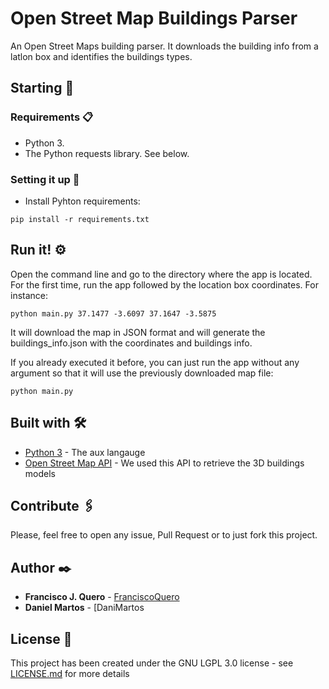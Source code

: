 # Open Street Map Buildings Parser
An Open Street Maps building parser. It downloads the building info from a latlon box and identifies the buildings types.

## Starting 🚀


### Requirements 📋

 - Python 3.
 - The Python requests library. See below.

### Setting it up 🔧

 - Install Pyhton requirements:

```
pip install -r requirements.txt
```

## Run it! ⚙️

Open the command line and go to the directory where the app is located. For the first time, run the app followed by the location box coordinates. For instance:

```
python main.py 37.1477 -3.6097 37.1647 -3.5875
```

It will download the map in JSON format and will generate the buildings_info.json with the coordinates and buildings info.

If you already executed it before, you can just run the app without any argument so that it will use the previously downloaded map file:

```
python main.py
```


## Built with 🛠️

* [Python 3](https://www.python.org/downloads/) - The aux langauge
* [Open Street Map API](https://wiki.openstreetmap.org/wiki/API_v0.6) - We used this API to retrieve the 3D buildings models

## Contribute 🖇️
Please, feel free to open any issue, Pull Request or to just fork this project.

## Author ✒️

* **Francisco J. Quero** - [FranciscoQuero](https://github.com/FranciscoQuero)
* **Daniel Martos** - [DaniMartos

## License 📄

This project has been created under the GNU LGPL 3.0 license - see [LICENSE.md](LICENSE.md) for more details

